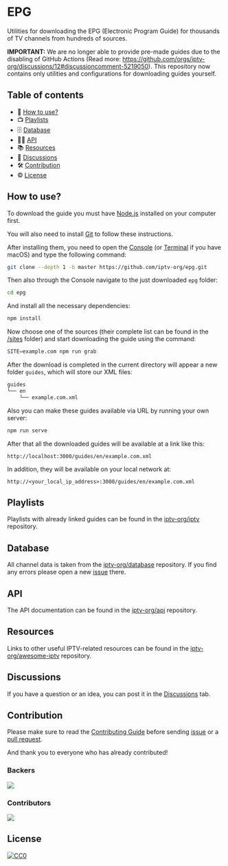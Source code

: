 # EPG

Utilities for downloading the EPG (Electronic Program Guide) for thousands of TV channels from hundreds of sources.

__IMPORTANT:__ We are no longer able to provide pre-made guides due to the disabling of GitHub Actions (Read more: https://github.com/orgs/iptv-org/discussions/12#discussioncomment-5219050). This repository now contains only utilities and configurations for downloading guides yourself.

## Table of contents

- 🚀 [How to use?](#how-to-use)
- 📺 [Playlists](#playlists)
- 🗄 [Database](#database)
- 👨‍💻 [API](#api)
- 📚 [Resources](#resources)
- 💬 [Discussions](#discussions)
- 🛠 [Contribution](#contribution)
- © [License](#license)

## How to use?

To download the guide you must have [Node.js](https://nodejs.org/en) installed on your computer first.

You will also need to install [Git](https://git-scm.com/downloads) to follow these instructions.

After installing them, you need to open the [Console](https://en.wikipedia.org/wiki/Windows_Console) (or [Terminal](https://en.wikipedia.org/wiki/Terminal_(macOS)) if you have macOS) and type the following command:

```sh
git clone --depth 1 -b master https://github.com/iptv-org/epg.git
```

Then also through the Console navigate to the just downloaded `epg` folder:

```sh
cd epg
```

And install all the necessary dependencies:

```sh
npm install
```

Now choose one of the sources (their complete list can be found in the [/sites](https://github.com/iptv-org/epg/tree/master/sites) folder) and start downloading the guide using the command:

```sh
SITE=example.com npm run grab
```

After the download is completed in the current directory will appear a new folder `guides`, which will store our XML files:

```sh
guides
└── en
    └── example.com.xml
```

Also you can make these guides available via URL by running your own server:

```sh
npm run serve
```

After that all the downloaded guides will be available at a link like this:

```
http://localhost:3000/guides/en/example.com.xml
```

In addition, they will be available on your local network at:

```
http://<your_local_ip_address>:3000/guides/en/example.com.xml
```

## Playlists

Playlists with already linked guides can be found in the [iptv-org/iptv](https://github.com/iptv-org/iptv) repository.

## Database

All channel data is taken from the [iptv-org/database](https://github.com/iptv-org/database) repository. If you find any errors please open a new [issue](https://github.com/iptv-org/database/issues) there.

## API

The API documentation can be found in the [iptv-org/api](https://github.com/iptv-org/api) repository.

## Resources

Links to other useful IPTV-related resources can be found in the [iptv-org/awesome-iptv](https://github.com/iptv-org/awesome-iptv) repository.

## Discussions

If you have a question or an idea, you can post it in the [Discussions](https://github.com/orgs/iptv-org/discussions) tab.

## Contribution

Please make sure to read the [Contributing Guide](https://github.com/iptv-org/epg/blob/master/CONTRIBUTING.md) before sending [issue](https://github.com/iptv-org/epg/issues) or a [pull request](https://github.com/iptv-org/epg/pulls).

And thank you to everyone who has already contributed!

### Backers

<a href="https://opencollective.com/iptv-org"><img src="https://opencollective.com/iptv-org/backers.svg?width=890" /></a>

### Contributors

<a href="https://github.com/iptv-org/epg/graphs/contributors"><img src="https://opencollective.com/iptv-org/contributors.svg?width=890" /></a>

## License

[![CC0](http://mirrors.creativecommons.org/presskit/buttons/88x31/svg/cc-zero.svg)](LICENSE)

